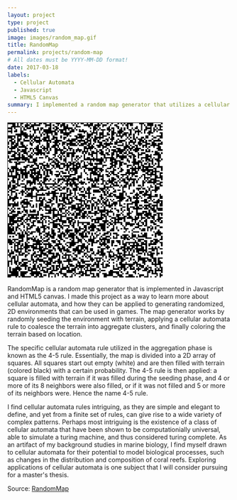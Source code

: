 ```yaml
---
layout: project
type: project
published: true
image: images/random_map.gif
title: RandomMap
permalink: projects/random-map
# All dates must be YYYY-MM-DD format!
date: 2017-03-18
labels:
  - Cellular Automata
  - Javascript
  - HTML5 Canvas
summary: I implemented a random map generator that utilizes a cellular automata rule to generate a random terrain.
---
```


<img class="ui medium right floated rounded image" src="../images/random_map.gif">

RandomMap is a random map generator that is implemented in Javascript and HTML5 canvas. I made this project as a way to learn more about cellular automata, and how they can be applied to generating randomized, 2D environments that can be used in games. The map generator works by randomly seeding the environment with terrain, applying a cellular automata rule to coalesce the terrain into aggregate clusters, and finally coloring the terrain based on location.

The specific cellular automata rule utilized in the aggregation phase is known as the 4-5 rule. Essentially, the map is divided into a 2D array of squares. All squares start out empty (white) and are then filled with terrain (colored black) with a certain probability. The 4-5 rule is then applied: a square is filled with terrain if it was filled during the seeding phase, and 4 or more of its 8 neighbors were also filled, or if it was not filled and 5 or more of its neighbors were. Hence the name 4-5 rule.

I find cellular automata rules intriguing, as they are simple and elegant to define, and yet from a finite set of rules, can give rise to a wide variety of complex patterns. Perhaps most intriguing is the existence of a class of cellular automata that have been shown to be computationially universal, able to simulate a turing machine, and thus considered turing complete. As an artifact of my background studies in marine biology, I find myself drawn to cellular automata for their potential to model biological processes, such as changes in the distribution and composition of coral reefs. Exploring applications of cellular automata is one subject that I will consider pursuing for a master's thesis.

Source: <a href="https://github.com/btwooton/RandomMap"><i class="large github icon"></i>RandomMap</a>
